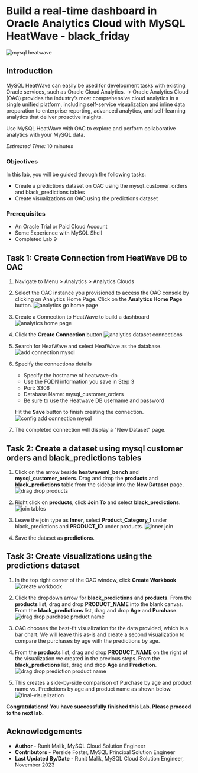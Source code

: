 # Build a real-time dashboard in Oracle Analytics Cloud with MySQL HeatWave  - black_friday

![mysql heatwave](./images/mysql-heatwave-logo.jpeg " mysql heatwave")

## Introduction

MySQL HeatWave can easily be used for development tasks with existing Oracle services, such as Oracle Cloud Analytics. -> Oracle Analytics Cloud (OAC) provides the industry’s most comprehensive cloud analytics in a single unified platform, including self-service visualization and inline data preparation to enterprise reporting, advanced analytics, and self-learning analytics that deliver proactive insights.

Use MySQL HeatWave with OAC to explore and perform collaborative analytics with your MySQL data.

_Estimated Time:_ 10 minutes


### Objectives

In this lab, you will be guided through the following tasks:

- Create a predictions dataset on OAC using the mysql\_customer\_orders and black_predictions tables
- Create visualizations on OAC using the predictions dataset

### Prerequisites

- An Oracle Trial or Paid Cloud Account
- Some Experience with MySQL Shell
- Completed Lab 9

## Task 1: Create Connection from HeatWave DB to OAC

1. Navigate to Menu > Analytics > Analytics Clouds

2. Select the OAC instance you provisioned to access the OAC console by clicking on Analytics Home Page. Click on the **Analytics Home Page** button.
    ![analytics go home page](./images/analytics-go-home-page.png " analytics go home page")

3. Create a Connection to HeatWave to build a dashboard
    ![analytics home page](./images/analytics-home-page.png " analytics home page")

4. Click the **Create Connection** button
    ![analytics dataset connections](./images/analytics-dataset-connections.png " analytics dataset connections")

5. Search for HeatWave and select HeatWave as the database.
    ![add connection mysql](./images/add-connection-mysql.png " add connection mysql")

6. Specify the connections details
    - Specify the hostname of heatwave-db
    - Use the FQDN information you save in Step 3
    - Port: 3306
    - Database Name: mysql\_customer\_orders
    - Be sure to use the Heatwave DB username and password

    Hit the **Save** button to finish creating the connection.
    ![config add connection mysql](./images/config-add-connection-mysql.png " config add connection mysql")

7. The completed connection will display a "New Dataset" page.

## Task 2: Create a dataset using mysql customer orders and black_predictions tables

1. Click on the arrow beside **heatwaveml_bench** and **mysql\_customer\_orders**. Drag and drop the **products** and **black\_predictions** table from the sidebar into the **New Dataset** page.
    ![drag drop products](./images/drag-drop-products.png " drag drop products")

2. Right click on **products**, click **Join To** and select **black\_predictions**.
    ![join tables](./images/join-tables.png " join tables")

3. Leave the join type as **Inner**, select **Product\_Category\_1** under black\_predictions and **PRODUCT\_ID** under products.
    ![inner join](./images/inner-join.png " inner join")

4. Save the dataset as **predictions**.

## Task 3: Create visualizations using the predictions dataset

1. In the top right corner of the OAC window, click **Create Workbook**
    ![create workbook](./images/create-workbook.png " create workbook")

2. Click the dropdown arrow for **black\_predictions** and **products**. From the **products** list, drag and drop **PRODUCT\_NAME** into the blank canvas. From the **black\_predictions** list, drag and drop **Age** and **Purchase**.
    ![drag drop purchase product name](./images/drag-drop-purchase-product-name.png " drag drop purchase product name")

3. OAC chooses the best-fit visualization for the data provided, which is a bar chart. We will leave this as-is and create a second visualization to compare the purchases by age with the predictions by age.

4. From the **products** list, drag and drop **PRODUCT\_NAME** on the right of the visualization we created in the previous steps. From the **black\_predictions** list, drag and drop **Age** and **Prediction**.
    ![drag drop prediction product name](./images/drag-drop-prediction-product-name.png " drag drop prediction product name")

5. This creates a side-by-side comparison of Purchase by age and product name vs. Predictions by age and product name as shown below.
        ![final-visualization](./images/final-visualization.png " final visualization")

**Congratulations! You have successfully finished this Lab. Please proceed to the next lab.**


## Acknowledgements

- **Author** - Runit Malik, MySQL Cloud Solution Engineer
- **Contributors** - Perside Foster, MySQL Principal Solution Engineer
- **Last Updated By/Date** - Runit Malik, MySQL Cloud Solution Engineer, November 2023